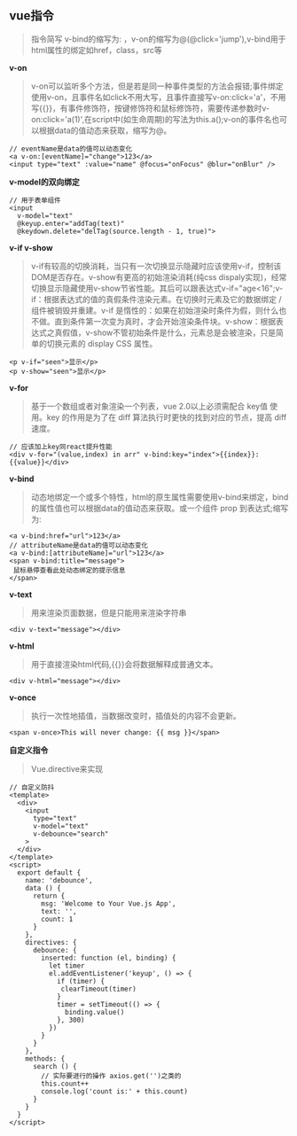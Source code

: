 ## vue指令
> 指令简写 v-bind的缩写为: ，v-on的缩写为@(@click='jump'),v-bind用于html属性的绑定如href，class，src等

**v-on**
> v-on可以监听多个方法，但是若是同一种事件类型的方法会报错;事件绑定使用v-on，且事件名如click不用大写，且事件直接写v-on:click='a'，不用写{{}}，有事件修饰符，按键修饰符和鼠标修饰符，需要传递参数时v-on:click='a(1)',在script中(如生命周期)的写法为this.a();v-on的事件名也可以根据data的值动态来获取，缩写为@。

```
// eventName是data的值可以动态变化
<a v-on:[eventName]="change">123</a>
<input type="text" :value="name" @focus="onFocus" @blur="onBlur" />
```
**v-model的双向绑定**
```
// 用于表单组件
<input 
  v-model="text" 
  @keyup.enter="addTag(text)" 
  @keydown.delete="delTag(source.length - 1, true)">
```
**v-if v-show**
> v-if有较高的切换消耗，当只有一次切换显示隐藏时应该使用v-if，控制该DOM是否存在。v-show有更高的初始渲染消耗(纯css  dispaly实现)，经常切换显示隐藏使用v-show节省性能。其后可以跟表达式v-if="age<16";v-if：根据表达式的值的真假条件渲染元素。在切换时元素及它的数据绑定 / 组件被销毁并重建。v-if 是惰性的：如果在初始渲染时条件为假，则什么也不做。直到条件第一次变为真时，才会开始渲染条件块。v-show：根据表达式之真假值，v-show不管初始条件是什么，元素总是会被渲染，只是简单的切换元素的 display CSS 属性。

```
<p v-if="seen">显示</p>
<p v-show="seen">显示</p>
```

**v-for**
> 基于一个数组或者对象渲染一个列表，vue 2.0以上必须需配合 key值 使用。key 的作用是为了在 diff 算法执行时更快的找到对应的节点，提高 diff 速度。

```
// 应该加上key同react提升性能
<div v-for="(value,index) in arr" v-bind:key="index">{{index}}:{{value}}</div>
```
**v-bind**
> 动态地绑定一个或多个特性，html的原生属性需要使用v-bind来绑定，bind的属性值也可以根据data的值动态来获取。或一个组件 prop 到表达式;缩写为:

```
<a v-bind:href="url">123</a>
// attributeName是data的值可以动态变化
<a v-bind:[attributeName]="url">123</a>
<span v-bind:title="message">
 鼠标悬停查看此处动态绑定的提示信息
</span>
```
**v-text**
> 用来渲染页面数据，但是只能用来渲染字符串

```
<div v-text="message"></div>
```
**v-html**
> 用于直接渲染html代码,{{}}会将数据解释成普通文本。

```
<div v-html="message"></div>
```
**v-once**
> 执行一次性地插值，当数据改变时，插值处的内容不会更新。

```
<span v-once>This will never change: {{ msg }}</span>
```

**自定义指令**
> Vue.directive来实现

```
// 自定义防抖
<template>
  <div>
    <input
      type="text"
      v-model="text"
      v-debounce="search"
    >
  </div>
</template>
<script>
  export default {
    name: 'debounce',
    data () {
      return {
        msg: 'Welcome to Your Vue.js App',
        text: '',
        count: 1
      }
    },
    directives: {
      debounce: {
        inserted: function (el, binding) {
          let timer
          el.addEventListener('keyup', () => {
            if (timer) {
             clearTimeout(timer)
            }
            timer = setTimeout(() => {
              binding.value()
            }, 300)
          })
        }
      }
    },
    methods: {
      search () {
        // 实际要进行的操作 axios.get('')之类的
        this.count++
        console.log('count is:' + this.count)
      }
    }
  }
</script>
```